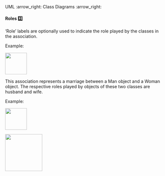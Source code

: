 <div id="path">UML :arrow_right: Class Diagrams :arrow_right:</div>

<div id="title">

#### Roles :two:

</div>

<div id="body">

‘Role’ labels are optionally used to indicate the role played by the classes in the association.

<tip-box>

Example:

<img src="{{baseUrl}}/uml/classDiagrams/associations/roles/images/husbandWife.png" height="70" />
<p/>

This association represents a marriage between a Man object and a Woman object. The respective roles played by objects of these two classes are husband and wife.

</tip-box>

<tip-box>

Example:

<img src="{{baseUrl}}/uml/classDiagrams/associations/roles/images/adminStudent.png" height="70" />
<p/>

</tip-box>

<img src="{{baseUrl}}/uml/classDiagrams/associations/roles/images/association.png" height="120" />
<p/>

</div>

<div id="extras">
</div>

</div>
